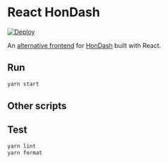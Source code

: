 # React HonDash

[![Deploy](https://github.com/AndreMiras/hondash-frontend/workflows/Deploy/badge.svg)](https://github.com/AndreMiras/hondash-frontend/actions?query=workflow%3ADeploy)

An [alternative frontend](https://andremiras.github.io/hondash-frontend/) for
[HonDash](https://github.com/pablobuenaposada/HonDash) built with React.

## Run

```sh
yarn start
```

## Other scripts

## Test

```sh
yarn lint
yarn format
```
